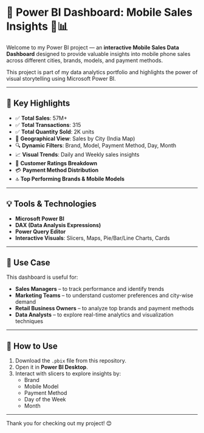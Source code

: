 # 🚀 Power BI Dashboard: Mobile Sales Insights 📱📊

Welcome to my Power BI project — an **interactive Mobile Sales Data Dashboard** designed to provide valuable insights into mobile phone sales across different cities, brands, models, and payment methods.

This project is part of my data analytics portfolio and highlights the power of visual storytelling using Microsoft Power BI.

---

## 📌 Key Highlights

- ✅ **Total Sales**: 57M+
- ✅ **Total Transactions**: 315
- ✅ **Total Quantity Sold**: 2K units
- 📍 **Geographical View**: Sales by City (India Map)
- 🔍 **Dynamic Filters**: Brand, Model, Payment Method, Day, Month
- 📈 **Visual Trends**: Daily and Weekly sales insights
- 🌟 **Customer Ratings Breakdown**
- 💳 **Payment Method Distribution**
- 🔝 **Top Performing Brands & Mobile Models**

---

## 💡 Tools & Technologies

- **Microsoft Power BI**
- **DAX (Data Analysis Expressions)**
- **Power Query Editor**
- **Interactive Visuals**: Slicers, Maps, Pie/Bar/Line Charts, Cards

---

## 🎯 Use Case

This dashboard is useful for:

- **Sales Managers** – to track performance and identify trends  
- **Marketing Teams** – to understand customer preferences and city-wise demand  
- **Retail Business Owners** – to analyze top brands and payment methods  
- **Data Analysts** – to explore real-time analytics and visualization techniques

---

## 📂 How to Use

1. Download the `.pbix` file from this repository.
2. Open it in **Power BI Desktop**.
3. Interact with slicers to explore insights by:
   - Brand
   - Mobile Model
   - Payment Method
   - Day of the Week
   - Month

---

Thank you for checking out my project! 😊
